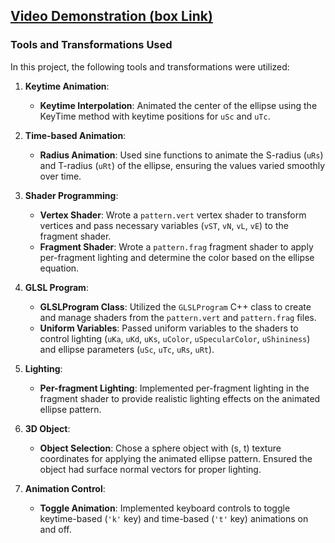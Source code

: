 ## [Video Demonstration (box Link)](https://oregonstate.box.com/s/rnns60pzcms1vwdt272yvolld9jlqo06)

### Tools and Transformations Used

In this project, the following tools and transformations were utilized:

1. **Keytime Animation**:
   - **Keytime Interpolation**: Animated the center of the ellipse using the KeyTime method with keytime positions for `uSc` and `uTc`.

2. **Time-based Animation**:
   - **Radius Animation**: Used sine functions to animate the S-radius (`uRs`) and T-radius (`uRt`) of the ellipse, ensuring the values varied smoothly over time.

3. **Shader Programming**:
   - **Vertex Shader**: Wrote a `pattern.vert` vertex shader to transform vertices and pass necessary variables (`vST`, `vN`, `vL`, `vE`) to the fragment shader.
   - **Fragment Shader**: Wrote a `pattern.frag` fragment shader to apply per-fragment lighting and determine the color based on the ellipse equation.

4. **GLSL Program**:
   - **GLSLProgram Class**: Utilized the `GLSLProgram` C++ class to create and manage shaders from the `pattern.vert` and `pattern.frag` files.
   - **Uniform Variables**: Passed uniform variables to the shaders to control lighting (`uKa`, `uKd`, `uKs`, `uColor`, `uSpecularColor`, `uShininess`) and ellipse parameters (`uSc`, `uTc`, `uRs`, `uRt`).

5. **Lighting**:
   - **Per-fragment Lighting**: Implemented per-fragment lighting in the fragment shader to provide realistic lighting effects on the animated ellipse pattern.

6. **3D Object**:
   - **Object Selection**: Chose a sphere object with (s, t) texture coordinates for applying the animated ellipse pattern. Ensured the object had surface normal vectors for proper lighting.

7. **Animation Control**:
   - **Toggle Animation**: Implemented keyboard controls to toggle keytime-based (`'k'` key) and time-based (`'t'` key) animations on and off.